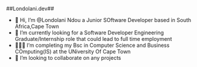 ##Londolani.dev##

- 👋 Hi, I’m @Londolani Ndou a Junior SOftware Developer based in South Africa,Cape Town
- 👀 I’m currently looking for a Software Developer Engineering Graduate/Internship role that could lead to full time employment
- 👨🏼‍🎓 I’m completing my Bsc in Computer Science and Business COmputing(IS) at the UNiversity Of Cape Town 
- 💞️ I’m looking to collaborate on any projects

<!---
Londolani/Londolani is a ✨ special ✨ repository because its `README.md` (this file) appears on your GitHub profile.
You can click the Preview link to take a look at your changes.
--->
